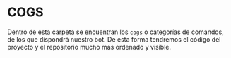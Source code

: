 # COGS

Dentro de esta carpeta se encuentran los `cogs` o categorías de comandos, de los que dispondrá nuestro bot.
De esta forma tendremos el código del proyecto y el repositorio mucho más ordenado y visible.
